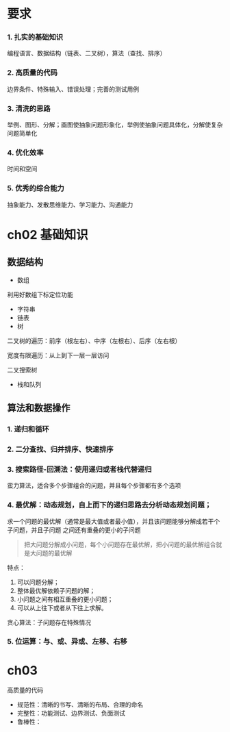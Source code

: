# 要求
### 1. 扎实的基础知识

编程语言、数据结构（链表、二叉树），算法（查找、排序）

### 2. 高质量的代码

边界条件、特殊输入、错误处理；完善的测试用例

### 3. 清洗的思路

举例、图形、分解；画图使抽象问题形象化，举例使抽象问题具体化，分解使复杂问题简单化

### 4. 优化效率
时间和空间

### 5. 优秀的综合能力
抽象能力、发散思维能力、学习能力、沟通能力

# ch02 基础知识

## 数据结构
- 数组

利用好数组下标定位功能

- 字符串
- 链表
- 树

二叉树的遍历：前序（根左右）、中序（左根右）、后序（左右根）

宽度有限遍历：从上到下一层一层访问

二叉搜索树

- 栈和队列

## 算法和数据操作
### 1. 递归和循环

### 2. 二分查找、归并排序、快速排序

### 3. 搜索路径-回溯法：使用递归或者栈代替递归
蛮力算法，适合多个步骤组合的问题，并且每个步骤都有多个选项

### 4. 最优解：动态规划，自上而下的递归思路去分析动态规划问题；
求一个问题的最优解（通常是最大值或者最小值），并且该问题能够分解成若干个子问题，并且子问题
之间还有重叠的更小的子问题

> 把大问题分解成小问题，每个小问题存在最优解，把小问题的最优解组合就是大问题的最优解

特点：
1. 可以问题分解；
2. 整体最优解依赖子问题的解；
3. 小问题之间有相互重叠的更小问题；
4. 可以从上往下或者从下往上求解。

贪心算法：子问题存在特殊情况

### 5. 位运算：与、或、异或、左移、右移

# ch03
高质量的代码
- 规范性：清晰的书写、清晰的布局、合理的命名
- 完整性：功能测试、边界测试、负面测试
- 鲁棒性：